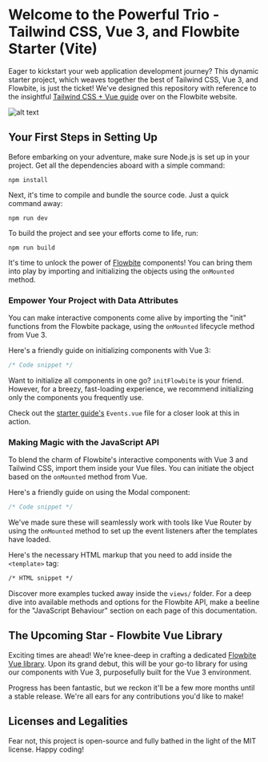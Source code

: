 # Welcome to the Powerful Trio - Tailwind CSS, Vue 3, and Flowbite Starter (Vite)

Eager to kickstart your web application development journey? This dynamic starter project, which weaves together the best of Tailwind CSS, Vue 3, and Flowbite, is just the ticket! We've designed this repository with reference to the insightful [Tailwind CSS + Vue guide](https://flowbite.com/docs/getting-started/vue/) over on the Flowbite website. 

![alt text](https://i.imgur.com/5zEAbXc.png)

## Your First Steps in Setting Up

Before embarking on your adventure, make sure Node.js is set up in your project. Get all the dependencies aboard with a simple command:

```
npm install
```

Next, it's time to compile and bundle the source code. Just a quick command away:

```
npm run dev
```

To build the project and see your efforts come to life, run:

```
npm run build
```

It's time to unlock the power of [Flowbite](https://flowbite.com) components! You can bring them into play by importing and initializing the objects using the `onMounted` method.

### Empower Your Project with Data Attributes

You can make interactive components come alive by importing the "init" functions from the Flowbite package, using the `onMounted` lifecycle method from Vue 3. 

Here's a friendly guide on initializing components with Vue 3:

```javascript
/* Code snippet */
```

Want to initialize all components in one go? `initFlowbite` is your friend. However, for a breezy, fast-loading experience, we recommend initializing only the components you frequently use.

Check out the [starter guide's](https://github.com/themesberg/tailwind-vue-starter) `Events.vue` file for a closer look at this in action.

### Making Magic with the JavaScript API

To blend the charm of Flowbite's interactive components with Vue 3 and Tailwind CSS, import them inside your Vue files. You can initiate the object based on the `onMounted` method from Vue.

Here's a friendly guide on using the Modal component:

```javascript
/* Code snippet */
```

We've made sure these will seamlessly work with tools like Vue Router by using the `onMounted` method to set up the event listeners after the templates have loaded.

Here's the necessary HTML markup that you need to add inside the `<template>` tag:

```html
/* HTML snippet */
```

Discover more examples tucked away inside the `views/` folder. For a deep dive into available methods and options for the Flowbite API, make a beeline for the "JavaScript Behaviour" section on each page of this documentation.

## The Upcoming Star - Flowbite Vue Library

Exciting times are ahead! We're knee-deep in crafting a dedicated [Flowbite Vue library](https://github.com/themesberg/flowbite-vue). Upon its grand debut, this will be your go-to library for using our components with Vue 3, purposefully built for the Vue 3 environment. 

Progress has been fantastic, but we reckon it'll be a few more months until a stable release. We're all ears for any contributions you'd like to make!

## Licenses and Legalities

Fear not, this project is open-source and fully bathed in the light of the MIT license. Happy coding!
